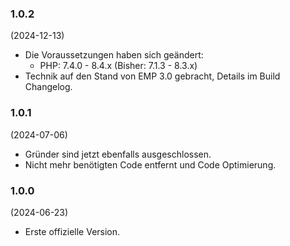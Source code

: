 ### 1.0.2
(2024-12-13)

* Die Voraussetzungen haben sich geändert:
  * PHP: 7.4.0 - 8.4.x (Bisher: 7.1.3 - 8.3.x)
* Technik auf den Stand von EMP 3.0 gebracht, Details im Build Changelog.

### 1.0.1
(2024-07-06)

* Gründer sind jetzt ebenfalls ausgeschlossen.
* Nicht mehr benötigten Code entfernt und Code Optimierung.

### 1.0.0
(2024-06-23)

* Erste offizielle Version.
